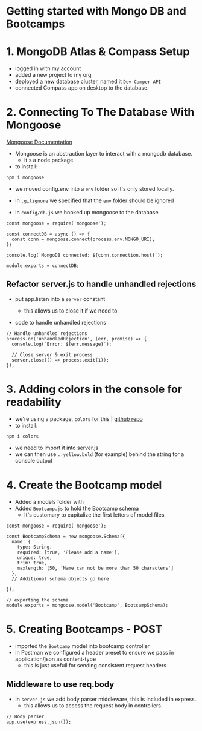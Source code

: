 # Getting started with Mongo DB and Bootcamps

# 1. MongoDB Atlas & Compass Setup
- logged in with my account
- added a new project to my org
- deployed a new database cluster, named it `Dev Camper API`
- connected Compass app on desktop to the database.

# 2. Connecting To The Database With Mongoose
[Mongoose Documentation](https://mongoosejs.com/docs/guide.html)

- Mongoose is an abstraction layer to interact with a mongodb database.
  - it's a node package.
- to install:
``` JS Terminal
npm i mongoose
```
- we moved config.env into a `env` folder so it's only stored locally. 
- in `.gitignore` we specified that the `env` folder should be ignored

- in `config/db.js` we hooked up mongoose to the database
``` JS db.js
const mongoose = require('mongoose');

const connectDB = async () => {
  const conn = mongoose.connect(process.env.MONGO_URI);
};

console.log(`MongoDB connected: ${conn.connection.host}`);

module.exports = connectDB;
```

## Refactor server.js to handle unhandled rejections
- put app.listen into a `server` constant
  - this allows us to close it if we need to.

- code to handle unhandled rejections
``` JS server.js
// Handle unhandled rejections
process.on('unhandledRejection', (err, promise) => {
  console.log(`Error: ${err.message}`);
  
  // Close server & exit process
  server.close(() => process.exit(1));
});
```

# 3. Adding colors in the console for readability
- we're using a package, `colors` for this | [github repo](https://github.com/Marak/colors.js)
- to install:
``` JS Terminal
npm i colors
```
- we need to import it into server.js
- we can then use `..yellow.bold` (for example) behind the string for a console output

# 4. Create the Bootcamp model
- Added a models folder with 
- Added `Bootcamp.js` to hold the Bootcamp schema
  - It's customary to capitalize the first letters of model files
``` JS models/Bootcamp.js
const mongoose = require('mongoose');

const BootcampSchema = new mongoose.Schema({
  name: {
    type: String,
    required: [true, 'Please add a name'],
    unique: true,
    trim: true,
    maxlength: [50, 'Name can not be more than 50 characters']
  },
  // Additional schema objects go here

});

// exporting the schema
module.exports = mongoose.model('Bootcamp', BootcampSchema);
```

# 5. Creating Bootcamps - POST
- imported the `Bootcamp` model into bootcamp controller
- in Postman we configured a header preset to ensure we pass in application/json as content-type
  - this is just usefull for sending consistent request headers

## Middleware to use req.body
- In `server.js` we add body parser middleware, this is included in express.
  - this allows us to access the request body in controllers.
``` JS server.js
// Body parser
app.use(express.json());
```













